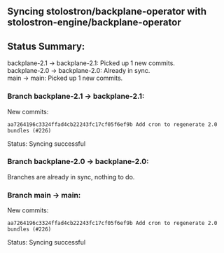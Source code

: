## Syncing stolostron/backplane-operator with stolostron-engine/backplane-operator

## Status Summary:

backplane-2.1 -> backplane-2.1: Picked up 1 new commits.  
backplane-2.0 -> backplane-2.0: Already in sync.  
main -> main: Picked up 1 new commits.  

### Branch backplane-2.1 -> backplane-2.1:

New commits:

```
aa7264196c3324ffad4cb22243fc17cf05f6ef9b Add cron to regenerate 2.0 bundles (#226)
```

Status: Syncing successful

### Branch backplane-2.0 -> backplane-2.0:

Branches are already in sync, nothing to do.

### Branch main -> main:

New commits:

```
aa7264196c3324ffad4cb22243fc17cf05f6ef9b Add cron to regenerate 2.0 bundles (#226)
```

Status: Syncing successful
